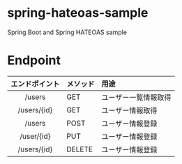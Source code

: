 # spring-hateoas-sample
Spring Boot and Spring HATEOAS sample

# Endpoint

| エンドポイント | メソッド | 用途 |
|:-------------:|:------------|:------------|
| /users | GET | ユーザー一覧情報取得  |
| /users/{id} | GET | ユーザー情報取得  |
| /users | POST | ユーザー情報登録 |
| /user/{id} | PUT| ユーザー情報登録 |
| /users/{id} | DELETE | ユーザー情報登録 |
